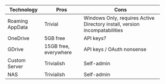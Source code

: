 | Technology | Pros | Cons |
| -----------| -----| -----|
| Roaming AppData   | Trivial               | Windows Only, requires Active Directory install, version incompatabilities
| OneDrive          | 5GB free              | API keys?
| GDrive            | 15GB free, everywhere | API keys / OAuth nonsense
| Custom Server     | Trivialish            | Self-admin
| NAS               | Trivialish            | Self-admin
